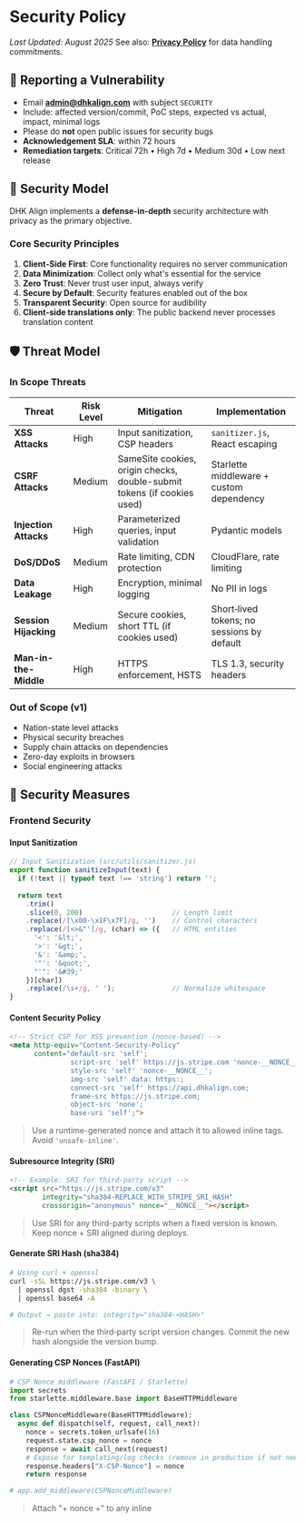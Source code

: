 

# Security Policy

*Last Updated: August 2025*
See also: **[Privacy Policy](./PRIVACY.md)** for data handling commitments.

## 📣 Reporting a Vulnerability
- Email **admin@dhkalign.com** with subject `SECURITY`
- Include: affected version/commit, PoC steps, expected vs actual, impact, minimal logs
- Please do **not** open public issues for security bugs
- **Acknowledgement SLA**: within 72 hours
- **Remediation targets**: Critical 72h • High 7d • Medium 30d • Low next release

## 🎯 Security Model

DHK Align implements a **defense-in-depth** security architecture with privacy as the primary objective.

### Core Security Principles

1. **Client-Side First**: Core functionality requires no server communication
2. **Data Minimization**: Collect only what's essential for the service
3. **Zero Trust**: Never trust user input, always verify
4. **Secure by Default**: Security features enabled out of the box
5. **Transparent Security**: Open source for audibility
6. **Client-side translations only**: The public backend never processes translation content

## 🛡️ Threat Model

### In Scope Threats

| Threat | Risk Level | Mitigation | Implementation |
|--------|------------|------------|----------------|
| **XSS Attacks** | High | Input sanitization, CSP headers | `sanitizer.js`, React escaping |
| **CSRF Attacks** | Medium | SameSite cookies, origin checks, double-submit tokens (if cookies used) | Starlette middleware + custom dependency |
| **Injection Attacks** | High | Parameterized queries, input validation | Pydantic models |
| **DoS/DDoS** | Medium | Rate limiting, CDN protection | CloudFlare, rate limiting |
| **Data Leakage** | High | Encryption, minimal logging | No PII in logs |
| **Session Hijacking** | Medium | Secure cookies, short TTL (if cookies used) | Short‑lived tokens; no sessions by default |
| **Man-in-the-Middle** | High | HTTPS enforcement, HSTS | TLS 1.3, security headers |

### Out of Scope (v1)

- Nation-state level attacks
- Physical security breaches
- Supply chain attacks on dependencies
- Zero-day exploits in browsers
- Social engineering attacks

## 🔐 Security Measures

### Frontend Security

#### Input Sanitization

```javascript
// Input Sanitization (src/utils/sanitizer.js)
export function sanitizeInput(text) {
  if (!text || typeof text !== 'string') return '';
  
  return text
    .trim()
    .slice(0, 200)                      // Length limit
    .replace(/[\x00-\x1F\x7F]/g, '')    // Control characters
    .replace(/[<>&"']/g, (char) => ({   // HTML entities
      '<': '&lt;',
      '>': '&gt;',
      '&': '&amp;',
      '"': '&quot;',
      "'": '&#39;'
    })[char])
    .replace(/\s+/g, ' ');              // Normalize whitespace
}
```

#### Content Security Policy

```html
<!-- Strict CSP for XSS prevention (nonce-based) -->
<meta http-equiv="Content-Security-Policy"
      content="default-src 'self';
               script-src 'self' https://js.stripe.com 'nonce-__NONCE__';
               style-src 'self' 'nonce-__NONCE__';
               img-src 'self' data: https:;
               connect-src 'self' https://api.dhkalign.com;
               frame-src https://js.stripe.com;
               object-src 'none';
               base-uri 'self';">
```
> Use a runtime-generated nonce and attach it to allowed inline tags. Avoid `'unsafe-inline'`.


#### Subresource Integrity (SRI)

```html
<!-- Example: SRI for third-party script -->
<script src="https://js.stripe.com/v3" 
        integrity="sha384-REPLACE_WITH_STRIPE_SRI_HASH" 
        crossorigin="anonymous" nonce="__NONCE__"></script>
```
> Use SRI for any third-party scripts when a fixed version is known. Keep nonce + SRI aligned during deploys.

#### Generate SRI Hash (sha384)

```bash
# Using curl + openssl
curl -sSL https://js.stripe.com/v3 \
  | openssl dgst -sha384 -binary \
  | openssl base64 -A

# Output → paste into: integrity="sha384-<HASH>"
```
> Re-run when the third‑party script version changes. Commit the new hash alongside the version bump.

#### Generating CSP Nonces (FastAPI)

```python
# CSP Nonce middleware (FastAPI / Starlette)
import secrets
from starlette.middleware.base import BaseHTTPMiddleware

class CSPNonceMiddleware(BaseHTTPMiddleware):
  async def dispatch(self, request, call_next):
    nonce = secrets.token_urlsafe(16)
    request.state.csp_nonce = nonce
    response = await call_next(request)
    # Expose for templating/log checks (remove in production if not needed)
    response.headers["X-CSP-Nonce"] = nonce
    return response

# app.add_middleware(CSPNonceMiddleware)
```
> Attach "+ nonce +" to any inline <script> or <style> tags (e.g., via your template/SSR). Avoid 'unsafe-inline'.

#### Secure State Management

```javascript
// Minimal, non-secret storage wrapper (no encryption; never store secrets)
export const storage = {
  set: (key, value) => {
    try {
      // Store only non-sensitive preferences/caches
      sessionStorage.setItem(key, JSON.stringify(value));
    } catch (error) {
      console.warn('Storage write failed:', error);
    }
  },
  get: (key) => {
    try {
      const raw = sessionStorage.getItem(key);
      return raw ? JSON.parse(raw) : null;
    } catch (error) {
      console.warn('Storage read failed:', error);
      return null;
    }
  },
  remove: (key) => {
    sessionStorage.removeItem(key);
  }
};
```
> Do not store secrets or raw user text in browser storage. Encryption with hardcoded keys (e.g., fallbacks) is prohibited.

### Backend Security

#### Rate Limiting

```python
# Rate Limiting (app/utils/rate_limit.py)
from fastapi import Request, HTTPException
from collections import defaultdict
import time

class RateLimiter:
    def __init__(self, requests: int = 100, window: int = 60):
        self.requests = requests
        self.window = window
        self.clients = defaultdict(list)
    
    async def check_rate_limit(self, request: Request):
        client_ip = self._get_client_ip(request)
        now = time.time()
        
        # Clean old requests
        self.clients[client_ip] = [
            req_time for req_time in self.clients[client_ip]
            if req_time > now - self.window
        ]
        
        # Check rate limit
        if len(self.clients[client_ip]) >= self.requests:
            raise HTTPException(
                status_code=429,
                detail="Rate limit exceeded. Please try again later.",
                headers={"Retry-After": str(self.window)}
            )
        
        self.clients[client_ip].append(now)
    
    def _get_client_ip(self, request: Request) -> str:
        # Handle proxy headers safely
        forwarded_for = request.headers.get("X-Forwarded-For")
        if forwarded_for:
            return forwarded_for.split(",")[0].strip()
        return request.client.host
```

#### Input Validation

```python
# Comprehensive input validation
from pydantic import BaseModel, validator, Field
from typing import Optional
import re

class TranslationRequest(BaseModel):
    text: str = Field(..., min_length=1, max_length=200)
    session_id: Optional[str] = Field(None, regex=r'^[a-f0-9-]{36}$')
    
    @validator('text')
    def validate_text(cls, v):
        # Remove control characters
        cleaned = re.sub(r'[\x00-\x1F\x7F]', '', v)
        
        # Check for potential XSS patterns
        dangerous_patterns = [
            r'<script', r'javascript:', r'data:text/html',
            r'vbscript:', r'onload=', r'onerror='
        ]
        
        for pattern in dangerous_patterns:
            if re.search(pattern, cleaned, re.IGNORECASE):
                raise ValueError('Invalid input detected')
        
        return cleaned.strip()
    
    @validator('session_id')
    def validate_session_id(cls, v):
        if v and not re.match(r'^[a-f0-9-]{36}$', v):
            raise ValueError('Invalid session ID format')
        return v

class FeedbackRequest(BaseModel):
    input_text: str = Field(..., min_length=1, max_length=500)
    expected: str = Field(..., min_length=1, max_length=500)
    actual: str = Field(..., min_length=1, max_length=500)
    rating: int = Field(..., ge=1, le=5)
    comments: Optional[str] = Field(None, max_length=1000)
    
    @validator('*', pre=True)
    def sanitize_strings(cls, v):
        if isinstance(v, str):
            # Basic sanitization
            return re.sub(r'[\x00-\x1F\x7F]', '', v).strip()
        return v
```

#### CORS Configuration

```python
# Secure CORS setup
import os
from fastapi.middleware.cors import CORSMiddleware

def setup_cors(app):
    allowed_origins = [
        "https://dhkalign.com",
        "https://www.dhkalign.com",
        "http://localhost:3000",  # Development only
    ]
    
    # Remove localhost in production
    if os.getenv("ENVIRONMENT") == "production":
        allowed_origins = [origin for origin in allowed_origins 
                          if not origin.startswith("http://localhost")]
    
    app.add_middleware(
        CORSMiddleware,
        allow_origins=allowed_origins,
        allow_credentials=True,
        allow_methods=["GET", "POST"],
        allow_headers=["Content-Type", "Authorization"],
        expose_headers=["X-Request-ID"],
        max_age=3600,  # Cache preflight for 1 hour
    )
```

### Infrastructure Security

#### Security Headers

```nginx
# nginx security headers
server {
    listen 443 ssl http2;
    server_name dhkalign.com;
    
    # SSL Configuration
    ssl_certificate /etc/ssl/certs/dhkalign.pem;
    ssl_certificate_key /etc/ssl/private/dhkalign.key;
    ssl_protocols TLSv1.2 TLSv1.3;
    ssl_ciphers ECDHE-RSA-AES256-GCM-SHA512:DHE-RSA-AES256-GCM-SHA512;
    ssl_prefer_server_ciphers off;
    ssl_session_cache shared:SSL:10m;
    ssl_session_timeout 10m;
    
    # Security Headers
    add_header X-Frame-Options "DENY" always;
    add_header X-Content-Type-Options "nosniff" always;
    add_header Referrer-Policy "strict-origin-when-cross-origin" always;
    add_header Permissions-Policy "geolocation=(), microphone=(), camera=()" always;
    add_header Strict-Transport-Security "max-age=31536000; includeSubDomains; preload" always;
    
    # Content Security Policy
    add_header Content-Security-Policy "default-src 'self'; script-src 'self' https://js.stripe.com 'nonce-__NONCE__'; style-src 'self' 'nonce-__NONCE__'; img-src 'self' data: https:; connect-src 'self' https://api.dhkalign.com; frame-src https://js.stripe.com; object-src 'none'; base-uri 'self'" always;
    
    location / {
        proxy_pass http://127.0.0.1:3000;
        proxy_set_header Host $host;
        proxy_set_header X-Real-IP $remote_addr;
        proxy_set_header X-Forwarded-For $proxy_add_x_forwarded_for;
        proxy_set_header X-Forwarded-Proto $scheme;
        
        # Security
        proxy_hide_header X-Powered-By;
        proxy_set_header X-Request-ID $request_id;
    }
    
    location /api/ {
        proxy_pass http://127.0.0.1:8000;
        proxy_set_header Host $host;
        proxy_set_header X-Real-IP $remote_addr;
        proxy_set_header X-Forwarded-For $proxy_add_x_forwarded_for;
        proxy_set_header X-Forwarded-Proto $scheme;
        
        # Rate limiting
        limit_req zone=api burst=20 nodelay;
        limit_req_status 429;
        
        # Timeouts
        proxy_connect_timeout 5s;
        proxy_send_timeout 10s;
        proxy_read_timeout 10s;
    }
}

# Place rate limiting zones inside the top-level http {} context in nginx.conf
# Rate limiting zones
http {
    limit_req_zone $binary_remote_addr zone=api:10m rate=10r/s;
    limit_req_zone $binary_remote_addr zone=general:10m rate=5r/s;
}
```

#### Docker Security

```dockerfile
# Secure Dockerfile
FROM python:3.11-slim

# Create non-root user
RUN groupadd -r appuser && useradd -r -g appuser appuser

# Set working directory
WORKDIR /app

# Install dependencies as root
COPY requirements.txt .
RUN pip install --no-cache-dir -r requirements.txt

# Copy application files
COPY . .

# Set proper permissions
RUN chown -R appuser:appuser /app

# Switch to non-root user
USER appuser

# Security: Don't run as root
# Security: Use specific port
EXPOSE 8000

# Security: Use exec form
CMD ["uvicorn", "main:app", "--host", "0.0.0.0", "--port", "8000"]
```

```yaml
# docker-compose.yml with security settings
version: '3.8'

services:
  backend:
    build: .
    ports:
      - "8000:8000"
    environment:
      - DATABASE_URL=postgresql://user:pass@db:5432/dhkalign
    security_opt:
      - no-new-privileges:true
    read_only: true
    tmpfs:
      - /tmp
    cap_drop:
      - ALL
    cap_add:
      - NET_BIND_SERVICE
    restart: unless-stopped
    
  nginx:
    image: nginx:alpine
    ports:
      - "443:443"
      - "80:80"
    volumes:
      - ./nginx.conf:/etc/nginx/nginx.conf:ro
      - ./ssl:/etc/ssl:ro
    security_opt:
      - no-new-privileges:true
    restart: unless-stopped
```

## 🔍 Security Monitoring

### Automated Security Scanning

```bash
# Security audit pipeline
#!/bin/bash

echo "🔍 Running security audit..."

# Frontend security
cd frontend
npm audit --audit-level moderate
npm run lint

# Backend security  
cd ../backend
pip-audit
bandit -r app/
safety check

# Container security
trivy image dhkalign/backend:latest

# SAST scanning
semgrep --config=auto .

echo "✅ Security audit complete"
```

### Security Logging

```python
# Security event logging
import structlog
from datetime import datetime

security_logger = structlog.get_logger("security")

class SecurityLogger:
    @staticmethod
    def log_rate_limit_exceeded(request, attempts):
        security_logger.warning(
            "rate_limit_exceeded",
            client_ip=request.client.host,
            endpoint=request.url.path,
            attempts=attempts,
            user_agent=request.headers.get("user-agent", ""),
            timestamp=datetime.utcnow().isoformat()
        )
    
    @staticmethod
    def log_invalid_input(request, input_data, validation_error):
        security_logger.warning(
            "invalid_input_detected",
            client_ip=request.client.host,
            endpoint=request.url.path,
            input_length=len(str(input_data)),
            error=str(validation_error),
            timestamp=datetime.utcnow().isoformat()
        )
    
    @staticmethod
    def log_suspicious_activity(request, activity_type, details):
        security_logger.error(
            "suspicious_activity",
            client_ip=request.client.host,
            activity_type=activity_type,
            details=details,
            user_agent=request.headers.get("user-agent", ""),
            timestamp=datetime.utcnow().isoformat()
        )
```
**Policy:** Never log raw user text or identifiers. Always redact before logging.

```python
# Minimal redaction helper for logs
import re

_REDACT_PATTERNS = [
    (re.compile(r"[A-Za-z0-9._%+-]+@[A-Za-z0-9.-]+"), "[email]"),
    (re.compile(r"\b\d{9,16}\b"), "[number]"),  # long numeric sequences
]

def redact(value: str) -> str:
    if not isinstance(value, str):
        return value
    out = value
    for pat, repl in _REDACT_PATTERNS:
        out = pat.sub(repl, out)
    return out[:512]  # cap length
```
```python
# Example: security_logger.warning("invalid_input", preview=redact(user_input))
```

### Intrusion Detection

```python
# Simple intrusion detection
import re
from collections import defaultdict
from fastapi import HTTPException

class IntrusionDetector:
    def __init__(self):
        self.suspicious_patterns = [
            r'union\s+select',
            r'<script[^>]*>',
            r'javascript:',
            r'../../../',
            r'cmd\.exe',
            r'/etc/passwd'
        ]
        self.failed_attempts = defaultdict(int)
        self.blocked_ips = set()
    
    def analyze_request(self, request):
        client_ip = request.client.host
        request_data = str(request.url) + str(request.headers)
        
        # Check for suspicious patterns
        for pattern in self.suspicious_patterns:
            if re.search(pattern, request_data, re.IGNORECASE):
                self._handle_suspicious_activity(
                    client_ip, 
                    f"Suspicious pattern detected: {pattern}"
                )
                return False
        
        # Check if IP is blocked
        if client_ip in self.blocked_ips:
            raise HTTPException(status_code=403, detail="Access denied")
        
        return True
    
    def _handle_suspicious_activity(self, client_ip, reason):
        self.failed_attempts[client_ip] += 1
        
        SecurityLogger.log_suspicious_activity(
            request=None,  # Would need to pass request
            activity_type="pattern_match",
            details=reason
        )
        
        # Block IP after 5 suspicious attempts
        if self.failed_attempts[client_ip] >= 5:
            self.blocked_ips.add(client_ip)
            SecurityLogger.log_suspicious_activity(
                request=None,
                activity_type="ip_blocked",
                details=f"IP {client_ip} blocked after {self.failed_attempts[client_ip]} attempts"
            )
```

## 🚨 Incident Response

### Response Plan

1. **Detection**: Automated alerts via monitoring
2. **Assessment**: Evaluate severity and scope within 30 minutes
3. **Containment**: Isolate affected systems within 1 hour
4. **Eradication**: Remove threat and patch vulnerabilities
5. **Recovery**: Restore services and monitor for recurrence
6. **Lessons Learned**: Post-mortem analysis within 48 hours

### Emergency Contacts

- **Security Contact**: admin@dhkalign.com (use subject "SECURITY")
- **Target Response**: 1 hour (critical) / 24 hours (high)

### Incident Classification

| Severity | Description | Response Time | Examples |
|----------|-------------|---------------|----------|
| **Critical** | Service compromise, data breach | 1 hour | RCE, data exfiltration |
| **High** | Security vulnerability affecting users | 4 hours | XSS, privilege escalation |
| **Medium** | Security issue with limited impact | 24 hours | Information disclosure |
| **Low** | Minor security concern | 72 hours | Missing security headers |

## 🐛 Vulnerability Disclosure

### Responsible Disclosure Process

1. **Report**: Email admin@dhkalign.com with subject "SECURITY" and include:
   - Description of vulnerability
   - Steps to reproduce
   - Potential impact assessment
   - Suggested remediation (if any)

2. **Acknowledgment**: We'll respond within 72 hours

3. **Investigation**: Initial assessment within 7 days

4. **Resolution**: Fix timeline based on severity:
   - Critical: 72 hours
   - High: 7 days
   - Medium: 30 days
   - Low: Next regular release

5. **Disclosure**: Public disclosure after 90 days or fix deployment

### Bug Bounty Guidelines

| Severity | Payout Range | Examples |
|----------|--------------|----------|
| **Critical** | $200-500 | RCE, Authentication bypass |
| **High** | $100-200 | XSS, SQL injection |
| **Medium** | $50-100 | CSRF, Information disclosure |
| **Low** | $10-50 | Missing security headers |

#### Scope

**In Scope:**
- DHK Align web application (dhkalign.com)
- Frontend client-side vulnerabilities
- Backend API vulnerabilities
- Infrastructure misconfigurations

**Out of Scope:**
- Third-party services (Stripe, etc.)
- Social engineering attacks
- Physical security
- DoS/DDoS attacks
- Issues requiring physical access

#### Rules

- No data destruction or privacy violations
- Don't access other users' data
- Report findings immediately
- Don't publicly disclose until resolved
- One report per vulnerability

## 🔧 Security Checklist

### Development Security

- [ ] Input validation on all user inputs
- [ ] Output encoding for all dynamic content
- [ ] Parameterized queries (no SQL injection)
- [ ] Secure session management
- [ ] Proper error handling (no information leakage)
- [ ] Security headers configured
- [ ] HTTPS enforced everywhere
- [ ] Secrets managed securely
- [ ] Dependencies regularly updated
- [ ] Security tests included

### Deployment Security

- [ ] SSL/TLS certificates valid and current
- [ ] Security headers configured in web server
- [ ] Database connections encrypted
- [ ] Secrets stored in environment variables
- [ ] Non-root containers
- [ ] Network segmentation
- [ ] Monitoring and alerting active
- [ ] Backup encryption enabled
- [ ] Access logs configured
- [ ] Incident response plan ready

### Regular Maintenance

- [ ] Weekly dependency updates
- [ ] Monthly security scans
- [ ] Quarterly penetration tests
- [ ] Annual security audit
- [ ] Regular backup testing
- [ ] Security training for team
- [ ] Incident response drills
- [ ] Access review and cleanup

## 📚 Security Resources

### Documentation
- [OWASP Top 10](https://owasp.org/www-project-top-ten/)
- [React Security Best Practices](https://snyk.io/blog/10-react-security-best-practices/)
- [FastAPI Security](https://fastapi.tiangolo.com/tutorial/security/)
- [Docker Security](https://docs.docker.com/engine/security/)

### Tools
- [OWASP ZAP](https://www.zaproxy.org/) - Web application security scanner
- [Semgrep](https://semgrep.dev/) - Static analysis security scanner
- [Bandit](https://bandit.readthedocs.io/) - Python security linter
- [npm audit](https://docs.npmjs.com/cli/v8/commands/npm-audit) - Node.js security auditing

---

<div align="center">
  <p><strong>Security is everyone's responsibility</strong></p>
  <p>Report security issues to: admin@dhkalign.com (subject: SECURITY)</p>
</div>